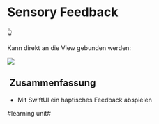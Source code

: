 # Sensory Feedback
👆

Kann direkt an die View gebunden werden:

![][image-1]

##  Zusammenfassung
- Mit SwiftUI ein haptisches Feedback abspielen


[image-1]:	assets/Bildschirmfoto%202023-07-07%20um%2008.33.24.png

#learning unit#
